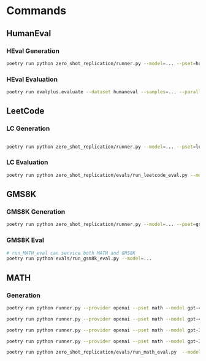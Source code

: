 # Commands

## HumanEval

### HEval Generation

```bash
poetry run python zero_shot_replication/runner.py --model=... --pset=human-eval
```

### HEval Evaluation

```bash
poetry run evalplus.evaluate --dataset humaneval --samples=... --parallel 4 --min-time-limit 0.5 --gt-time-limit-factor 5
```

## LeetCode

### LC Generation

```bash

poetry run python zero_shot_replication/runner.py --model=... --pset=leetcode
```

### LC Evaluation

```bash
poetry run python zero_shot_replication/evals/run_leetcode_eval.py --model=...
```

## GMS8K

### GMS8K Generation

```bash
poetry run python zero_shot_replication/runner.py --model=... --pset=gsm8k
```

### GMS8K Eval

```bash
# run_MATH_eval can service both MATH and GMS8K
poetry run python evals/run_gsm8k_eval.py --model=...
```

## MATH

### Generation

```bash
poetry run python runner.py --provider openai --pset math --model gpt-4-0314 --temperature 0.7

poetry run python runner.py --provider openai --pset math --model gpt-4-0613 --temperature 0.7

poetry run python runner.py --provider openai --pset math --model gpt-3.5-turbo-0301 --temperature 0.7

poetry run python runner.py --provider openai --pset math --model gpt-3.5-turbo-0613 --temperature 0.7
```

```bash
poetry run python zero_shot_replication/evals/run_math_eval.py  --model=...
```

